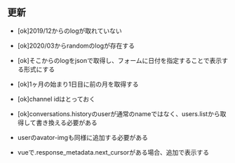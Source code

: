 ## 更新

- [ok]2019/12からのlogが取れていない

- [ok]2020/03からrandomのlogが存在する

- [ok]そこからのlogをjsonで取得し、フォームに日付を指定することで表示する形式にする

- [ok]1ヶ月の始まり1日目に前の月を取得する

- [ok]channel idはとっておく

- [ok]conversations.historyのuserが通常のnameではなく、users.listから取得して書き換える必要がある

- userのavator-imgも同様に追加する必要がある

- vueで.response_metadata.next_cursorがある場合、追加で表示する
